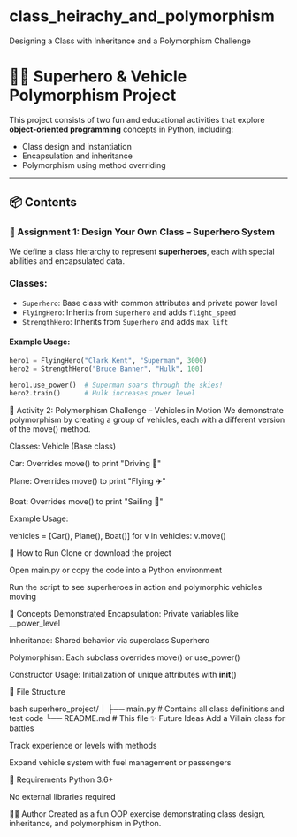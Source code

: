# class_heirachy_and_polymorphism
 Designing  a Class with Inheritance and a Polymorphism Challenge


# 🦸‍♂️ Superhero & Vehicle Polymorphism Project

This project consists of two fun and educational activities that explore **object-oriented programming** concepts in Python, including:

- Class design and instantiation
- Encapsulation and inheritance
- Polymorphism using method overriding

---

## 📦 Contents

### 🔹 Assignment 1: Design Your Own Class – Superhero System

We define a class hierarchy to represent **superheroes**, each with special abilities and encapsulated data.

### Classes:
- `Superhero`: Base class with common attributes and private power level
- `FlyingHero`: Inherits from `Superhero` and adds `flight_speed`
- `StrengthHero`: Inherits from `Superhero` and adds `max_lift`

#### Example Usage:
```python
hero1 = FlyingHero("Clark Kent", "Superman", 3000)
hero2 = StrengthHero("Bruce Banner", "Hulk", 100)

hero1.use_power()  # Superman soars through the skies!
hero2.train()      # Hulk increases power level
```


🔹 Activity 2: Polymorphism Challenge – Vehicles in Motion
We demonstrate polymorphism by creating a group of vehicles, each with a different version of the move() method.

Classes:
Vehicle (Base class)

Car: Overrides move() to print "Driving 🚗"

Plane: Overrides move() to print "Flying ✈️"

Boat: Overrides move() to print "Sailing 🚢"

Example Usage:

vehicles = [Car(), Plane(), Boat()]
for v in vehicles:
    v.move()

    
🔧 How to Run
Clone or download the project

Open main.py or copy the code into a Python environment

Run the script to see superheroes in action and polymorphic vehicles moving



🧠 Concepts Demonstrated
Encapsulation: Private variables like __power_level

Inheritance: Shared behavior via superclass Superhero

Polymorphism: Each subclass overrides move() or use_power()

Constructor Usage: Initialization of unique attributes with __init__()



📁 File Structure

bash
superhero_project/
│
├── main.py         # Contains all class definitions and test code
└── README.md       # This file
✨ Future Ideas
Add a Villain class for battles

Track experience or levels with methods

Expand vehicle system with fuel management or passengers



🐍 Requirements
Python 3.6+

No external libraries required

👨‍💻 Author
Created as a fun OOP exercise demonstrating class design, inheritance, and polymorphism in Python.






